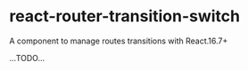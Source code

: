 # react-router-transition-switch

A component to manage routes transitions with React.16.7+

...TODO...